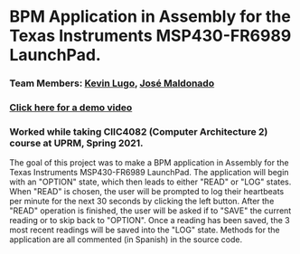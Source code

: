 # BPM Application in Assembly for the Texas Instruments MSP430-FR6989 LaunchPad.

### Team Members: [Kevin Lugo](https://github.com/Kevin-Lugo), [José Maldonado](https://github.com/jose-maldonado)

### [Click here for a demo video](https://youtu.be/egEYVSqea88)

### Worked while taking CIIC4082 (Computer Architecture 2) course at UPRM, Spring 2021.

The goal of this project was to make a BPM application in Assembly for the Texas Instruments MSP430-FR6989 LaunchPad. The application will begin with an "OPTION" state, which then leads to either "READ" or "LOG" states. When "READ" is chosen, the user will be prompted to log their heartbeats per minute for the next 30 seconds by clicking the left button. After the "READ" operation is finished, the user will be asked if to "SAVE" the current reading or to skip back to "OPTION". Once a reading has been saved, the 3 most recent readings will be saved into the "LOG" state. Methods for the application are all commented (in Spanish) in the source code.
